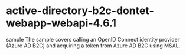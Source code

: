 # active-directory-b2c-dontet-webapp-webapi-4.6.1

sample
The sample covers calling an OpenID Connect identity provider (Azure AD B2C) and acquiring a token from Azure AD B2C using MSAL.

